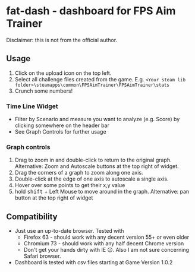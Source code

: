# fat-dash - dashboard for FPS Aim Trainer

Disclaimer: this is not from the official author.

## Usage

1. Click on the upload icon on the top left.
2. Select all challenge files created from the game. E.g. `<Your steam lib folder>\steamapps\common\FPSAimTrainer\FPSAimTrainer\stats`
3. Crunch some numbers!

### Time Line Widget
- Filter by Scenario and measure you want to analyze (e.g. Score) by clicking somewhere on the header bar
- See Graph Controls for further usage 

### Graph controls

1. Drag to zoom in and double-click to return to the original graph. Alternative: Zoom and Autoscale buttons at the top right of widget.
2. Drag the corners of a graph to zoom along one axis.
3. Double-click at the edge of one axis to autoscale a single axis.
4. Hover over some points to get their x,y value
5. hold <kbd>shift</kbd> + Left Mouse to move around in the graph. Alternative: pan button at the top right of widget


## Compatibility
- Just use an up-to-date browser. Tested with
  - Firefox 63 - should work with any decent version 55+ or even older
  - Chromium 73 - should work with any half decent Chrome version
  - Don't get your hands dirty with IE 😉. Also I am not sure concerning Safari browser.
- Dashboard is tested with csv files starting at Game Version 1.0.2
